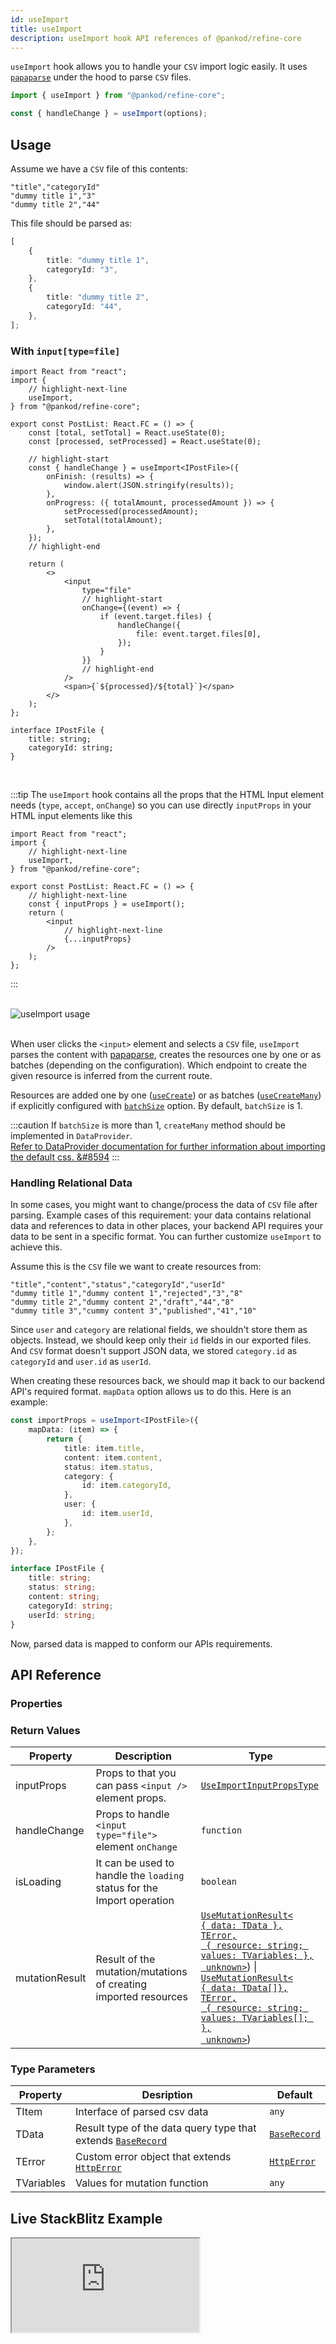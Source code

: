 ```yaml
---
id: useImport
title: useImport
description: useImport hook API references of @pankod/refine-core
---
```



`useImport` hook allows you to handle your `CSV` import logic easily. It uses [`papaparse`][papaparse] under the hood to parse `CSV` files.

```ts
import { useImport } from "@pankod/refine-core";

const { handleChange } = useImport(options);
```

## Usage

Assume we have a `CSV` file of this contents:

```csv title="dummy.csv"
"title","categoryId"
"dummy title 1","3"
"dummy title 2","44"
```

This file should be parsed as:

```ts
[
    {
        title: "dummy title 1",
        categoryId: "3",
    },
    {
        title: "dummy title 2",
        categoryId: "44",
    },
];
```

### With `input[type=file]`

```tsx
import React from "react";
import {
    // highlight-next-line
    useImport,
} from "@pankod/refine-core";

export const PostList: React.FC = () => {
    const [total, setTotal] = React.useState(0);
    const [processed, setProcessed] = React.useState(0);

    // highlight-start
    const { handleChange } = useImport<IPostFile>({
        onFinish: (results) => {
            window.alert(JSON.stringify(results));
        },
        onProgress: ({ totalAmount, processedAmount }) => {
            setProcessed(processedAmount);
            setTotal(totalAmount);
        },
    });
    // highlight-end

    return (
        <>
            <input
                type="file"
                // highlight-start
                onChange={(event) => {
                    if (event.target.files) {
                        handleChange({
                            file: event.target.files[0],
                        });
                    }
                }}
                // highlight-end
            />
            <span>{`${processed}/${total}`}</span>
        </>
    );
};

interface IPostFile {
    title: string;
    categoryId: string;
}
```

<br />

:::tip
The `useImport` hook contains all the props that the HTML Input element needs (`type`, `accept`, `onChange`) so you can use directly `inputProps` in your HTML input elements like this

```tsx
import React from "react";
import {
    // highlight-next-line
    useImport,
} from "@pankod/refine-core";

export const PostList: React.FC = () => {
    // highlight-next-line
    const { inputProps } = useImport();
    return (
        <input
            // highlight-next-line
            {...inputProps}
        />
    );
};
```

:::

<br />

<div class="img-container">
    <div class="window">
        <div class="control red"></div>
        <div class="control orange"></div>
        <div class="control green"></div>
    </div>
    <img src="https://refine.ams3.cdn.digitaloceanspaces.com/website/static/img/core/useImport/useImport.gif" alt="useImport usage" />
</div>

<br />

When user clicks the `<input>` element and selects a `CSV` file, `useImport` parses the content with [papaparse][papaparse], creates the resources one by one or as batches (depending on the configuration). Which endpoint to create the given resource is inferred from the current route.

Resources are added one by one ([`useCreate`][usecreate]) or as batches ([`useCreateMany`][usecreatemany]) if explicitly configured with [`batchSize`](#useimport-options) option. By default, `batchSize` is 1.

:::caution
If `batchSize` is more than 1, `createMany` method should be implemented in `DataProvider`.  
[Refer to DataProvider documentation for further information about importing the default css. &#8594][dataprovider]
:::

### Handling Relational Data

In some cases, you might want to change/process the data of `CSV` file after parsing. Example cases of this requirement: your data contains relational data and references to data in other places, your backend API requires your data to be sent in a specific format. You can further customize `useImport` to achieve this.

Assume this is the `CSV` file we want to create resources from:

```csv title="dummy.csv"
"title","content","status","categoryId","userId"
"dummy title 1","dummy content 1","rejected","3","8"
"dummy title 2","dummy content 2","draft","44","8"
"dummy title 3","cummy content 3","published","41","10"
```

Since `user` and `category` are relational fields, we shouldn't store them as objects. Instead, we should keep only their `id` fields in our exported files. And `CSV` format doesn't support JSON data, we stored `category.id` as `categoryId` and `user.id` as `userId`.

When creating these resources back, we should map it back to our backend API's required format. `mapData` option allows us to do this. Here is an example:

```ts
const importProps = useImport<IPostFile>({
    mapData: (item) => {
        return {
            title: item.title,
            content: item.content,
            status: item.status,
            category: {
                id: item.categoryId,
            },
            user: {
                id: item.userId,
            },
        };
    },
});

interface IPostFile {
    title: string;
    status: string;
    content: string;
    categoryId: string;
    userId: string;
}
```

Now, parsed data is mapped to conform our APIs requirements.

## API Reference

### Properties

<PropsTable module="@pankod/refine-core/useImport" />

### Return Values

| Property       | Description                                                            | Type                                                                                                                                                                                                                                                                                          |
| -------------- | ---------------------------------------------------------------------- | --------------------------------------------------------------------------------------------------------------------------------------------------------------------------------------------------------------------------------------------------------------------------------------------- |
| inputProps     | Props to that you can pass `<input />` element props.                  | [`UseImportInputPropsType`][useimportinputpropstype]                                                                                                                                                                                                                                          |
| handleChange   | Props to handle `<input type="file">` element `onChange`               | `function`                                                                                                                                                                                                                                                                                    |
| isLoading      | It can be used to handle the `loading` status for the Import operation | `boolean`                                                                                                                                                                                                                                                                                     |
| mutationResult | Result of the mutation/mutations of creating imported resources        | [`UseMutationResult<`<br/>`{ data: TData },`<br/>`TError,`<br/>` { resource: string; values: TVariables; },`<br/>` unknown>`][usemutation]) \| [`UseMutationResult<`<br/>`{ data: TData[]},`<br/>`TError,`<br/>` { resource: string; values: TVariables[]; },`<br/>` unknown>`][usemutation]) |

### Type Parameters

| Property   | Desription                                                                 | Default                    |
| ---------- | -------------------------------------------------------------------------- | -------------------------- |
| TItem      | Interface of parsed csv data                                               | `any`                      |
| TData      | Result type of the data query type that extends [`BaseRecord`][baserecord] | [`BaseRecord`][baserecord] |
| TError     | Custom error object that extends [`HttpError`][httperror]                  | [`HttpError`][httperror]   |
| TVariables | Values for mutation function                                               | `any`                      |

[usecreate]: /api-reference/core/hooks/data/useCreate.md
[usecreatemany]: /api-reference/core/hooks/data/useCreateMany.md
[dataprovider]: /api-reference/core/providers/data-provider.md
[baserecord]: /api-reference/core/interfaces.md#baserecord
[httperror]: /api-reference/core/interfaces.md#httperror
[papaparse]: https://www.papaparse.com/docs
[usemutation]: https://react-query.tanstack.com/reference/useMutation
[number.max_safe_integer]: https://developer.mozilla.org/en-US/docs/Web/JavaScript/Reference/Global_Objects/Number/MAX_SAFE_INTEGER
[successerrornotification]: /api-reference/core/interfaces.md#successerrornotification
[useimportinputpropstype]: /api-reference/core/interfaces.md#useimportinputpropstype

## Live StackBlitz Example

<iframe loading="lazy" src="https://stackblitz.com/github/refinedev/refine/tree/master/examples/core-use-import?embed=1&view=preview&theme=dark&preset=node&ctl=1"
    style={{width: "100%", height:"80vh", border: "0px", borderRadius: "8px", overflow:"hidden"}}
    title="refine-use-modal-example"
></iframe>
